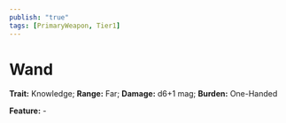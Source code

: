 ```yaml
---
publish: "true"
tags: [PrimaryWeapon, Tier1]
---
```

# Wand

**Trait:** Knowledge; **Range:** Far; **Damage:** d6+1 mag; **Burden:** One-Handed

**Feature:** -
